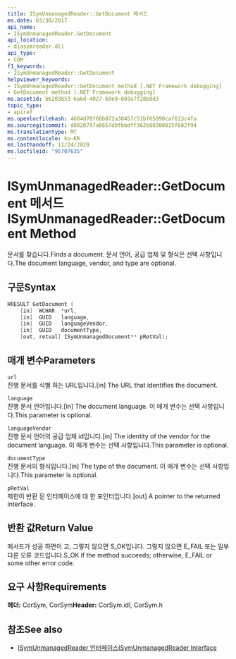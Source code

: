 ```yaml
---
title: ISymUnmanagedReader::GetDocument 메서드
ms.date: 03/30/2017
api_name:
- ISymUnmanagedReader.GetDocument
api_location:
- diasymreader.dll
api_type:
- COM
f1_keywords:
- ISymUnmanagedReader::GetDocument
helpviewer_keywords:
- ISymUnmanagedReader::GetDocument method [.NET Framework debugging]
- GetDocument method [.NET Framework debugging]
ms.assetid: bb203853-6a6d-4027-b9e9-603a7f28b9d3
topic_type:
- apiref
ms.openlocfilehash: 4604d78f66b872a30457c51bf65890caf613c4fa
ms.sourcegitcommit: d8020797a6657d0fbbdff362b80300815f682f94
ms.translationtype: MT
ms.contentlocale: ko-KR
ms.lasthandoff: 11/24/2020
ms.locfileid: "95707635"
---
```

# <a name="isymunmanagedreadergetdocument-method"></a><span data-ttu-id="3e1c7-102">ISymUnmanagedReader::GetDocument 메서드</span><span class="sxs-lookup"><span data-stu-id="3e1c7-102">ISymUnmanagedReader::GetDocument Method</span></span>

<span data-ttu-id="3e1c7-103">문서를 찾습니다.</span><span class="sxs-lookup"><span data-stu-id="3e1c7-103">Finds a document.</span></span> <span data-ttu-id="3e1c7-104">문서 언어, 공급 업체 및 형식은 선택 사항입니다.</span><span class="sxs-lookup"><span data-stu-id="3e1c7-104">The document language, vendor, and type are optional.</span></span>  
  
## <a name="syntax"></a><span data-ttu-id="3e1c7-105">구문</span><span class="sxs-lookup"><span data-stu-id="3e1c7-105">Syntax</span></span>  
  
```cpp  
HRESULT GetDocument (  
    [in]  WCHAR  *url,  
    [in]  GUID   language,  
    [in]  GUID   languageVendor,  
    [in]  GUID   documentType,  
    [out, retval] ISymUnmanagedDocument** pRetVal);  
```  
  
## <a name="parameters"></a><span data-ttu-id="3e1c7-106">매개 변수</span><span class="sxs-lookup"><span data-stu-id="3e1c7-106">Parameters</span></span>  

 `url`  
 <span data-ttu-id="3e1c7-107">진행 문서를 식별 하는 URL입니다.</span><span class="sxs-lookup"><span data-stu-id="3e1c7-107">[in] The URL that identifies the document.</span></span>  
  
 `language`  
 <span data-ttu-id="3e1c7-108">진행 문서 언어입니다.</span><span class="sxs-lookup"><span data-stu-id="3e1c7-108">[in] The document language.</span></span> <span data-ttu-id="3e1c7-109">이 매개 변수는 선택 사항입니다.</span><span class="sxs-lookup"><span data-stu-id="3e1c7-109">This parameter is optional.</span></span>  
  
 `languageVendor`  
 <span data-ttu-id="3e1c7-110">진행 문서 언어의 공급 업체 id입니다.</span><span class="sxs-lookup"><span data-stu-id="3e1c7-110">[in] The identity of the vendor for the document language.</span></span> <span data-ttu-id="3e1c7-111">이 매개 변수는 선택 사항입니다.</span><span class="sxs-lookup"><span data-stu-id="3e1c7-111">This parameter is optional.</span></span>  
  
 `documentType`  
 <span data-ttu-id="3e1c7-112">진행 문서의 형식입니다.</span><span class="sxs-lookup"><span data-stu-id="3e1c7-112">[in] The type of the document.</span></span> <span data-ttu-id="3e1c7-113">이 매개 변수는 선택 사항입니다.</span><span class="sxs-lookup"><span data-stu-id="3e1c7-113">This parameter is optional.</span></span>  
  
 `pRetVal`  
 <span data-ttu-id="3e1c7-114">제한이 반환 된 인터페이스에 대 한 포인터입니다.</span><span class="sxs-lookup"><span data-stu-id="3e1c7-114">[out] A pointer to the returned interface.</span></span>  
  
## <a name="return-value"></a><span data-ttu-id="3e1c7-115">반환 값</span><span class="sxs-lookup"><span data-stu-id="3e1c7-115">Return Value</span></span>  

 <span data-ttu-id="3e1c7-116">메서드가 성공 하면이 고, 그렇지 않으면 S_OK입니다. 그렇지 않으면 E_FAIL 또는 일부 다른 오류 코드입니다.</span><span class="sxs-lookup"><span data-stu-id="3e1c7-116">S_OK if the method succeeds; otherwise, E_FAIL or some other error code.</span></span>  
  
## <a name="requirements"></a><span data-ttu-id="3e1c7-117">요구 사항</span><span class="sxs-lookup"><span data-stu-id="3e1c7-117">Requirements</span></span>  

 <span data-ttu-id="3e1c7-118">**헤더:** CorSym, CorSym</span><span class="sxs-lookup"><span data-stu-id="3e1c7-118">**Header:** CorSym.idl, CorSym.h</span></span>  
  
## <a name="see-also"></a><span data-ttu-id="3e1c7-119">참조</span><span class="sxs-lookup"><span data-stu-id="3e1c7-119">See also</span></span>

- [<span data-ttu-id="3e1c7-120">ISymUnmanagedReader 인터페이스</span><span class="sxs-lookup"><span data-stu-id="3e1c7-120">ISymUnmanagedReader Interface</span></span>](isymunmanagedreader-interface.md)
